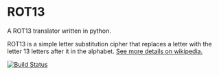 ROT13
=====

A ROT13 translator written in python.

ROT13 is a simple letter substitution cipher that replaces a letter with the letter 13 letters after it in the alphabet. [See more details on wikipedia.](http://en.wikipedia.org/wiki/ROT13)

[![Build Status](https://travis-ci.org/AndyA13/rot13.svg?branch=master)](https://travis-ci.org/AndyA13/rot13)

